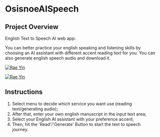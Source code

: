 # OsisnoeAISpeech
## Project Overview
English Text to Speech AI web app:
    
You can better practice your english speaking and listening skills 
by choosing an AI assistant with different accent reading text for you.
You can also generate english speech audio and download it. 
    
[![Rae Yin](https://img.shields.io/badge/Author-@YiLingYin03-gray.svg?colorA=gray&colorB=dodgergreen&logo=github)](https://github.com/YiLingYin03)

[![Rae Yin](https://img.shields.io/badge/Gmail-yinyiling03@gmail.com-red?logo=gmail)]()

## Instructions
1. Select menu to decide which service you want use (reading text/generating audio); 
2. After that, enter your own english manuscript in the input text area; 
3. Select your English AI assistant with your preference accent; 
4. Then, hit the 'Read'/'Generate' Button to start the text to speech journey. 
